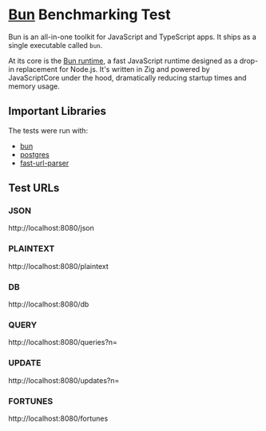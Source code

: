# [Bun](https://github.com/oven-sh/bun) Benchmarking Test

Bun is an all-in-one toolkit for JavaScript and TypeScript apps. It ships as a single executable called `bun​`.

At its core is the [Bun runtime](https://bun.sh/docs#what-is-a-runtime), a fast JavaScript runtime designed as a drop-in replacement for Node.js. It's written in Zig and powered by JavaScriptCore under the hood, dramatically reducing startup times and memory usage.

## Important Libraries
The tests were run with:
* [bun](https://github.com/oven-sh/bun)
* [postgres](https://github.com/porsager/postgres)
* [fast-url-parser](https://github.com/petkaantonov/urlparser)

## Test URLs
### JSON

http://localhost:8080/json

### PLAINTEXT

http://localhost:8080/plaintext

### DB

http://localhost:8080/db

### QUERY

http://localhost:8080/queries?n=

### UPDATE

http://localhost:8080/updates?n=

### FORTUNES

http://localhost:8080/fortunes